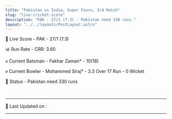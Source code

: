 ```yaml
---
title: "Pakistan vs India, Super Fours, 3rd Match"
slug: "live-cricket-score"
description: "PAK - 27/1 (7.3) - Pakistan need 330 runs."
layout: "../../layouts/PostLayout.astro"
---
```


🔴 Live Score - PAK - 27/1 (7.3)  

📊 Run Rate - CRR: 3.60  

✊ Current Batsman - Fakhar Zaman* - 10(18)  

✊ Current Bowler - Mohammed Siraj* - 3.3 Over 17 Run - 0 Wicket  

📑 Status - Pakistan need 330 runs

<br />

***

📝 Last Updated on : 

***

